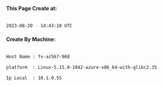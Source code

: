
   
#### This Page Create at:

```bash

2023-08-20 - 14:43:10 UTC

```

#### Create By Machine:

```bash

Host Name : fv-az567-968

platform  : Linux-5.15.0-1042-azure-x86_64-with-glibc2.35

Ip Local  : 10.1.0.55

```

